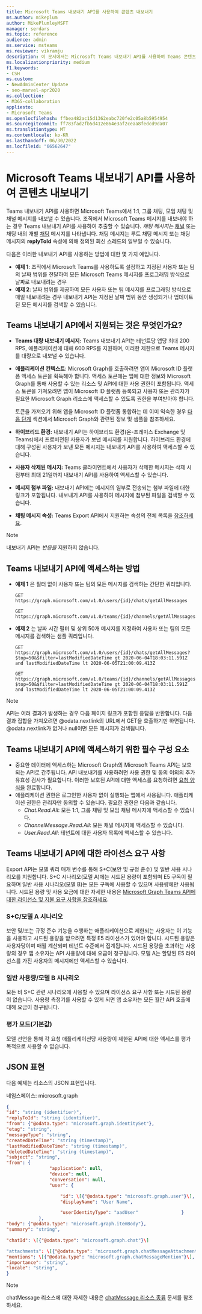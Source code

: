 ```yaml
---
title: Microsoft Teams 내보내기 API를 사용하여 콘텐츠 내보내기
ms.author: mikeplum
author: MikePlumleyMSFT
manager: serdars
ms.topic: reference
audience: admin
ms.service: msteams
ms.reviewer: vikramju
description: 이 문서에서는 Microsoft Teams 내보내기 API를 사용하여 Teams 콘텐츠를 내보내는 방법에 대해 알아봅니다.
ms.localizationpriority: medium
f1.keywords:
- CSH
ms.custom:
- NewAdminCenter_Update
- seo-marvel-apr2020
ms.collection:
- M365-collaboration
appliesto:
- Microsoft Teams
ms.openlocfilehash: ffbea482ac15d1362eabc720fe2c05a8b5954954
ms.sourcegitcommit: ff783fad2fb5d412e864e3af2ceaa8fedcd9da07
ms.translationtype: MT
ms.contentlocale: ko-KR
ms.lasthandoff: 06/30/2022
ms.locfileid: "66562647"
---
```

# <a name="export-content-with-the-microsoft-teams-export-apis"></a>Microsoft Teams 내보내기 API를 사용하여 콘텐츠 내보내기

Teams 내보내기 API를 사용하면 Microsoft Teams에서 1:1, 그룹 채팅, 모임 채팅 및 채널 메시지를 내보낼 수 있습니다. 조직에서 Microsoft Teams 메시지를 내보내야 하는 경우 Teams 내보내기 API를 사용하여 추출할 수 있습니다. *채팅 메시지는* [채널](/graph/api/resources/channel) 또는 채팅 내의 개별 [채팅](/graph/api/resources/chat) 메시지를 나타냅니다. 채팅 메시지는 루트 채팅 메시지 또는 채팅 메시지의 **replyToId** 속성에 의해 정의된 회신 스레드의 일부일 수 있습니다.

다음은 이러한 내보내기 API를 사용하는 방법에 대한 몇 가지 예입니다.

- **예제 1**: 조직에서 Microsoft Teams를 사용하도록 설정하고 지정된 사용자 또는 팀의 날짜 범위를 전달하여 모든 Microsoft Teams 메시지를 프로그래밍 방식으로 날짜로 내보내려는 경우
- **예제 2**: 날짜 범위를 제공하여 모든 사용자 또는 팀 메시지를 프로그래밍 방식으로 매일 내보내려는 경우 내보내기 API는 지정된 날짜 범위 동안 생성되거나 업데이트된 모든 메시지를 검색할 수 있습니다.

## <a name="what-is-supported-by-the-teams-export-apis"></a>Teams 내보내기 API에서 지원되는 것은 무엇인가요?

- **Teams 대량 내보내기 메시지:** Teams 내보내기 API는 테넌트당 앱당 최대 200 RPS, 애플리케이션에 대해 600 RPS를 지원하며, 이러한 제한으로 Teams 메시지를 대량으로 내보낼 수 있습니다.
- **애플리케이션 컨텍스트**: Microsoft Graph를 호출하려면 앱이 Microsoft ID 플랫폼 액세스 토큰을 획득해야 합니다. 액세스 토큰에는 앱에 대한 정보와 Microsoft Graph를 통해 사용할 수 있는 리소스 및 API에 대한 사용 권한이 포함됩니다. 액세스 토큰을 가져오려면 앱이 Microsoft ID 플랫폼 등록되고 사용자 또는 관리자가 필요한 Microsoft Graph 리소스에 액세스할 수 있도록 권한을 부여받아야 합니다.

    토큰을 가져오기 위해 앱을 Microsoft ID 플랫폼 통합하는 데 이미 익숙한 경우 [다음 단계](/graph/auth/auth-concepts#next-steps) 섹션에서 Microsoft Graph와 관련된 정보 및 샘플을 참조하세요.
- **하이브리드 환경:** 내보내기 API는 하이브리드 환경(온-프레미스 Exchange 및 Teams)에서 프로비전된 사용자가 보낸 메시지를 지원합니다. 하이브리드 환경에 대해 구성된 사용자가 보낸 모든 메시지는 내보내기 API를 사용하여 액세스할 수 있습니다.
- **사용자 삭제된 메시지:** Teams 클라이언트에서 사용자가 삭제한 메시지는 삭제 시점부터 최대 21일까지 내보내기 API를 사용하여 액세스할 수 있습니다.
- **메시지 첨부 파일:** 내보내기 API에는 메시지의 일부로 전송되는 첨부 파일에 대한 링크가 포함됩니다. 내보내기 API를 사용하여 메시지에 첨부된 파일을 검색할 수 있습니다.
- **채팅 메시지 속성:** Teams Export API에서 지원하는 속성의 전체 목록을 [참조하세요](/graph/api/resources/chatmessage#properties).

> [!NOTE]
> 내보내기 API는 *반응을* 지원하지 않습니다.

## <a name="how-to-access-teams-export-apis"></a>Teams 내보내기 API에 액세스하는 방법

- **예제 1** 은 필터 없이 사용자 또는 팀의 모든 메시지를 검색하는 간단한 쿼리입니다.

  ```HTTP
  GET https://graph.microsoft.com/v1.0/users/{id}/chats/getAllMessages
  ```

  ```HTTP
  GET https://graph.microsoft.com/v1.0/teams/{id}/channels/getAllMessages
  ```

- **예제 2** 는 날짜 시간 필터 및 상위 50개 메시지를 지정하여 사용자 또는 팀의 모든 메시지를 검색하는 샘플 쿼리입니다.

  ```HTTP
  GET https://graph.microsoft.com/v1.0/users/{id}/chats/getAllMessages?$top=50&$filter=lastModifiedDateTime gt 2020-06-04T18:03:11.591Z and lastModifiedDateTime lt 2020-06-05T21:00:09.413Z
  ```

  ```HTTP
  GET https://graph.microsoft.com/v1.0/teams/{id}/channels/getAllMessages?$top=50&$filter=lastModifiedDateTime gt 2020-06-04T18:03:11.591Z and lastModifiedDateTime lt 2020-06-05T21:00:09.413Z
  ```

> [!NOTE]
> API는 여러 결과가 발생하는 경우 다음 페이지 링크가 포함된 응답을 반환합니다. 다음 결과 집합을 가져오려면 @odata.nextlink의 URL에서 GET을 호출하기만 하면됩니다. @odata.nextlink가 없거나 null이면 모든 메시지가 검색됩니다.

## <a name="prerequisites-to-access-teams-export-apis"></a>Teams 내보내기 API에 액세스하기 위한 필수 구성 요소

- 중요한 데이터에 액세스하는 Microsoft Graph의 Microsoft Teams API는 보호되는 API로 간주됩니다. API 내보내기를 사용하려면 사용 권한 및 동의 이외의 추가 유효성 검사가 필요합니다. 이러한 보호된 API에 대한 액세스를 요청하려면 [요청 양식을](https://aka.ms/teamsgraph/requestaccess) 완료합니다.
- 애플리케이션 권한은 로그인한 사용자 없이 실행되는 앱에서 사용됩니다. 애플리케이션 권한은 관리자만 동의할 수 있습니다. 필요한 권한은 다음과 같습니다.
  - *Chat.Read.All*: 모든 1:1, 그룹 채팅 및 모임 채팅 메시지에 액세스할 수 있습니다.
  - *ChannelMessage.Read.All*: 모든 채널 메시지에 액세스할 수 있습니다.
  - *User.Read.All*: 테넌트에 대한 사용자 목록에 액세스할 수 있습니다.

## <a name="license-requirements-for-teams-export-apis"></a>Teams 내보내기 API에 대한 라이선스 요구 사항

Export API는 모델 쿼리 매개 변수를 통해 S+C(보안 및 규정 준수) 및 일반 사용 시나리오를 지원합니다. S+C 시나리오(모델 A)에는 시드된 용량이 포함되며 E5 구독이 필요하며 일반 사용 시나리오(모델 B)는 모든 구독에 사용할 수 있으며 사용량에만 사용됩니다. 시드된 용량 및 사용 요금에 대한 자세한 내용은 [Microsoft Graph Teams API에 대한 라이선스 및 지불 요구 사항을 참조하세요](/graph/teams-licenses).

### <a name="scmodel-a-scenarios"></a>S+C/모델 A 시나리오

보안 및/또는 규정 준수 기능을 수행하는 애플리케이션으로 제한되는 사용자는 이 기능을 사용하고 시드된 용량을 받으려면 특정 E5 라이선스가 있어야 합니다. 시드된 용량은 사용자당이며 매월 계산되며 테넌트 수준에서 집계됩니다. 시드된 용량을 초과하는 사용량의 경우 앱 소유자는 API 사용량에 대해 요금이 청구됩니다. 모델 A는 할당된 E5 라이선스를 가진 사용자의 메시지에만 액세스할 수 있습니다.

### <a name="general-usagemodel-b-scenarios"></a>일반 사용량/모델 B 시나리오

모든 비 S+C 관련 시나리오에 사용할 수 있으며 라이선스 요구 사항 또는 시드된 용량이 없습니다. 사용량 측정기를 사용할 수 있게 되면 앱 소유자는 모든 월간 API 호출에 대해 요금이 청구됩니다.

### <a name="evaluation-mode-default"></a>평가 모드(기본값)

모델 선언을 통해 각 요청 애플리케이션당 사용량이 제한된 API에 대한 액세스를 평가 목적으로 사용할 수 없습니다.

## <a name="json-representation"></a>JSON 표현

다음 예제는 리소스의 JSON 표현입니다.

네임스페이스: microsoft.graph

```JSON
{
"id": "string (identifier)",
"replyToId": "string (identifier)",
"from": {"@odata.type": "microsoft.graph.identitySet"},
"etag": "string",
"messageType": "string",
"createdDateTime": "string (timestamp)",
"lastModifiedDateTime": "string (timestamp)",
"deletedDateTime": "string (timestamp)",
"subject": "string",
"from": {
                "application": null,
                "device": null,
                "conversation": null,
                "user": {

                    "id": \[{"@odata.type": "microsoft.graph.user"}\],
                    "displayName": "User Name",

                    "userIdentityType": "aadUser"                }
            },
"body": {"@odata.type": "microsoft.graph.itemBody"},
"summary": "string",

"chatId": \[{"@odata.type": "microsoft.graph.chat"}\]

"attachments": \[{"@odata.type": "microsoft.graph.chatMessageAttachment"}\],
"mentions": \[{"@odata.type": "microsoft.graph.chatMessageMention"}\],
"importance": "string",
"locale": "string",
}
```

> [!NOTE]
> chatMessage 리소스에 대한 자세한 내용은 [chatMessage 리소스 종류](/graph/api/resources/chatmessage) 문서를 참조하세요.
